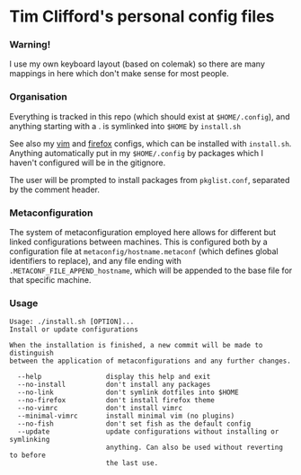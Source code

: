 # Tim Clifford's personal config files

### Warning!

I use my own keyboard layout (based on colemak) so there are many mappings in
here which don't make sense for most people.

### Organisation

Everything is tracked in this repo (which should exist at `$HOME/.config`), and
anything starting with a . is symlinked into `$HOME` by `install.sh`

See also my [vim](https://github.com/tim-clifford/vimrc) and
[firefox](https://github.com/tim-clifford/minimal-functional-firefox-dracula)
configs, which can be installed with `install.sh`. Anything automatically put
in my `$HOME/.config` by packages which I haven't configured will be in the
gitignore.

The user will be prompted to install packages from `pkglist.conf`, separated
by the comment header.

### Metaconfiguration

The system of metaconfiguration employed here allows for different but linked
configurations between machines. This is configured both by a configuration
file at `metaconfig/hostname.metaconf` (which defines global identifiers to
replace), and any file ending with `.METACONF_FILE_APPEND_hostname`, which will
be appended to the base file for that specific machine.

### Usage

```
Usage: ./install.sh [OPTION]...
Install or update configurations

When the installation is finished, a new commit will be made to distinguish
between the application of metaconfigurations and any further changes.

  --help                display this help and exit
  --no-install          don't install any packages
  --no-link             don't symlink dotfiles into $HOME
  --no-firefox          don't install firefox theme
  --no-vimrc            don't install vimrc
  --minimal-vimrc       install minimal vim (no plugins)
  --no-fish             don't set fish as the default config
  --update              update configurations without installing or symlinking
                        anything. Can also be used without reverting to before
                        the last use.
```
